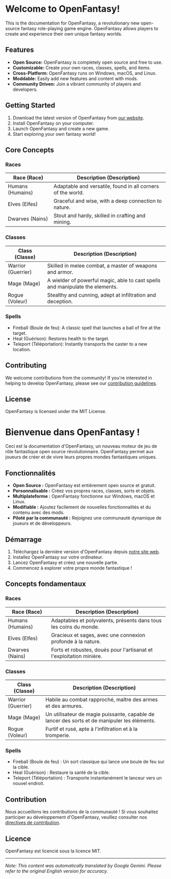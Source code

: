 # Welcome to OpenFantasy!

This is the documentation for OpenFantasy, a revolutionary new open-source fantasy role-playing game engine. OpenFantasy allows players to create and experience their own unique fantasy worlds.

## Features

*   **Open Source:** OpenFantasy is completely open source and free to use.
*   **Customizable:** Create your own races, classes, spells, and items.
*   **Cross-Platform:** OpenFantasy runs on Windows, macOS, and Linux.
*   **Moddable:** Easily add new features and content with mods.
*   **Community Driven:** Join a vibrant community of players and developers.

## Getting Started

1.  Download the latest version of OpenFantasy from [our website](https://openfantasy.example.com).
2.  Install OpenFantasy on your computer.
3.  Launch OpenFantasy and create a new game.
4.  Start exploring your own fantasy world!

## Core Concepts

### Races

| Race (Race) | Description (Description) |
| ----------- | ----------- |
| Humans (Humains) | Adaptable and versatile, found in all corners of the world. |
| Elves (Elfes) | Graceful and wise, with a deep connection to nature. |
| Dwarves (Nains) | Stout and hardy, skilled in crafting and mining. |

### Classes

| Class (Classe) | Description (Description) |
| ----------- | ----------- |
| Warrior (Guerrier) | Skilled in melee combat, a master of weapons and armor. |
| Mage (Mage) | A wielder of powerful magic, able to cast spells and manipulate the elements. |
| Rogue (Voleur) | Stealthy and cunning, adept at infiltration and deception. |

### Spells

*   Fireball (Boule de feu): A classic spell that launches a ball of fire at the target.
*   Heal (Guérison): Restores health to the target.
*   Teleport (Téléportation): Instantly transports the caster to a new location.

## Contributing

We welcome contributions from the community! If you're interested in helping to develop OpenFantasy, please see our [contribution guidelines](https://openfantasy.example.com/contributing).

## License

OpenFantasy is licensed under the MIT License.

# Bienvenue dans OpenFantasy !

Ceci est la documentation d'OpenFantasy, un nouveau moteur de jeu de rôle fantastique open source révolutionnaire. OpenFantasy permet aux joueurs de créer et de vivre leurs propres mondes fantastiques uniques.

## Fonctionnalités

*   **Open Source :** OpenFantasy est entièrement open source et gratuit.
*   **Personnalisable :** Créez vos propres races, classes, sorts et objets.
*   **Multiplateforme :** OpenFantasy fonctionne sur Windows, macOS et Linux.
*   **Modifiable :** Ajoutez facilement de nouvelles fonctionnalités et du contenu avec des mods.
*   **Piloté par la communauté :** Rejoignez une communauté dynamique de joueurs et de développeurs.

## Démarrage

1.  Téléchargez la dernière version d'OpenFantasy depuis [notre site web](https://openfantasy.example.com).
2.  Installez OpenFantasy sur votre ordinateur.
3.  Lancez OpenFantasy et créez une nouvelle partie.
4.  Commencez à explorer votre propre monde fantastique !

## Concepts fondamentaux

### Races

| Race (Race) | Description (Description) |
| ----------- | ----------- |
| Humans (Humains) | Adaptables et polyvalents, présents dans tous les coins du monde. |
| Elves (Elfes) | Gracieux et sages, avec une connexion profonde à la nature. |
| Dwarves (Nains) | Forts et robustes, doués pour l'artisanat et l'exploitation minière. |

### Classes

| Class (Classe) | Description (Description) |
| ----------- | ----------- |
| Warrior (Guerrier) | Habile au combat rapproché, maître des armes et des armures. |
| Mage (Mage) | Un utilisateur de magie puissante, capable de lancer des sorts et de manipuler les éléments. |
| Rogue (Voleur) | Furtif et rusé, apte à l'infiltration et à la tromperie. |

### Spells

*   Fireball (Boule de feu) : Un sort classique qui lance une boule de feu sur la cible.
*   Heal (Guérison) : Restaure la santé de la cible.
*   Teleport (Téléportation) : Transporte instantanément le lanceur vers un nouvel endroit.

## Contribution

Nous accueillons les contributions de la communauté ! Si vous souhaitez participer au développement d'OpenFantasy, veuillez consulter nos [directives de contribution](https://openfantasy.example.com/contributing).

## Licence

OpenFantasy est licencié sous la licence MIT.


---
_Note: This content was automatically translated by Google Gemini. Please refer to the original English version for accuracy._